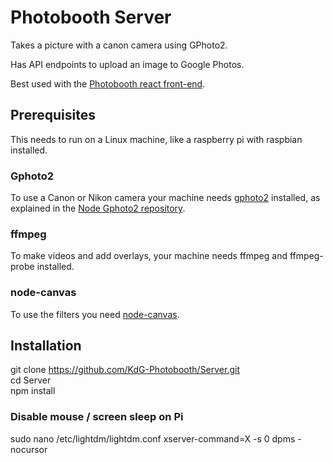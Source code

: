 # Photobooth Server

Takes a picture with a canon camera using GPhoto2. 

Has API endpoints to upload an image to Google Photos.

Best used with the [Photobooth react front-end](https://github.com/KdG-Photobooth/Photobooth).

## Prerequisites
This needs to run on a Linux machine, like a raspberry pi with raspbian installed.  

### Gphoto2
To use a Canon or Nikon camera your machine needs [gphoto2](https://github.com/lwille/node-gphoto2) installed, as explained in the [Node Gphoto2 repository](https://github.com/lwille/node-gphoto2).

### ffmpeg
To make videos and add overlays, your machine needs ffmpeg and ffmpeg-probe installed.

### node-canvas
To use the filters you need [node-canvas](https://github.com/Automattic/node-canvas/wiki/_pages).

## Installation

git clone https://github.com/KdG-Photobooth/Server.git  
cd Server  
npm install


### Disable mouse / screen sleep on Pi
sudo nano /etc/lightdm/lightdm.conf
xserver-command=X -s 0 dpms -nocursor